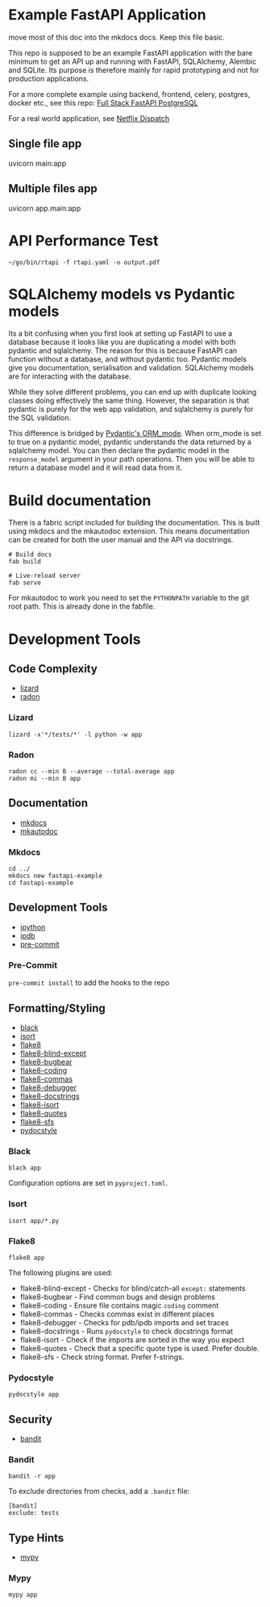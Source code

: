 # Example FastAPI Application

move most of this doc into the mkdocs docs. Keep this file basic.

This repo is supposed to be an example FastAPI application with the bare minimum to get an API up and running with FastAPI, SQLAlchemy, Alembic and SQLite. Its purpose is therefore mainly for rapid prototyping and not for production applications.

For a more complete example using backend, frontend, celery, postgres, docker etc., see this repo: [Full Stack FastAPI PostgreSQL](https://github.com/tiangolo/full-stack-fastapi-postgresql)

For a real world application, see [Netflix Dispatch](https://github.com/Netflix/dispatch)


## Single file app

uvicorn main:app

## Multiple files app

uvicorn app.main:app


# API Performance Test

[](https://github.com/nginxinc/rtapi)

`~/go/bin/rtapi -f rtapi.yaml -o output.pdf`


# SQLAlchemy models vs Pydantic models

Its a bit confusing when you first look at setting up FastAPI to use a database because it looks like you are duplicating a model with both pydantic and sqlalchemy. The reason for this is because FastAPI can function without a database, and without pydantic too. Pydantic models give you documentation, serialisation and validation. SQLAlchemy models are for interacting with the database.

While they solve different problems, you can end up with duplicate looking classes doing effectively the same thing. However, the separation is that pydantic is purely for the web app validation, and sqlalchemy is purely for the SQL validation.

This difference is bridged by [Pydantic's ORM_mode](https://pydantic-docs.helpmanual.io/usage/models/#orm-mode-aka-arbitrary-class-instances). When orm_mode is set to true on a pydantic model, pydantic understands the data returned by a sqlalchemy model. You can then declare the pydantic model in the `response_model` argument in your path operations. Then you will be able to return a database model and it will read data from it.

# Build documentation

There is a fabric script included for building the documentation. This is built using mkdocs and the mkautodoc extension. This means documentation can be created for both the user manual and the API via docstrings.

```shell
# Build docs
fab build

# Live-reload server
fab serve
```

For mkautodoc to work you need to set the `PYTHONPATH` variable to the git root path. This is already done in the fabfile.

# Development Tools

## Code Complexity
- [lizard](https://pypi.org/project/lizard/)
- [radon](https://pypi.org/project/radon/)

### Lizard
`lizard -x'*/tests/*' -l python -w app`

### Radon
```
radon cc --min B --average --total-average app
radon mi --min B app
```


## Documentation
- [mkdocs](https://www.mkdocs.org/)
- [mkautodoc](https://github.com/tomchristie/mkautodoc)

### Mkdocs

```
cd ../
mkdocs new fastapi-example
cd fastapi-example
```


## Development Tools
- [ipython](https://ipython.readthedocs.io/en/stable/)
- [ipdb](https://pypi.org/project/ipdb/)
- [pre-commit](https://pre-commit.com/)

### Pre-Commit

`pre-commit install` to add the hooks to the repo


## Formatting/Styling
- [black](https://black.readthedocs.io/en/stable/)
- [isort](https://pypi.org/project/isort/)
- [flake8](https://flake8.pycqa.org/en/latest/)
- [flake8-blind-except](https://pypi.org/project/flake8-blind-except/)
- [flake8-bugbear](https://pypi.org/project/flake8-bugbear/)
- [flake8-coding](https://pypi.org/project/flake8-coding/)
- [flake8-commas](https://pypi.org/project/flake8-commas/)
- [flake8-debugger](https://pypi.org/project/flake8-debugger/)
- [flake8-docstrings](https://pypi.org/project/flake8-docstrings/)
- [flake8-isort](https://pypi.org/project/flake8-isort/)
- [flake8-quotes](https://pypi.org/project/flake8-quotes/)
- [flake8-sfs](https://pypi.org/project/flake8-sfs/)
- [pydocstyle](https://pypi.org/project/pydocstyle/)

### Black

`black app`

Configuration options are set in `pyproject.toml`.

### Isort

`isort app/*.py`

### Flake8

`flake8 app`

The following plugins are used:

- flake8-blind-except - Checks for blind/catch-all `except:` statements
- flake8-bugbear - Find common bugs and design problems
- flake8-coding - Ensure file contains magic `coding` comment
- flake8-commas - Checks commas exist in different places
- flake8-debugger - Checks for pdb/ipdb imports and set traces
- flake8-docstrings - Runs `pydocstyle` to check docstrings format
- flake8-isort - Check if the imports are sorted in the way you expect
- flake8-quotes - Check that a specific quote type is used. Prefer double.
- flake8-sfs - Check string format. Prefer f-strings.

### Pydocstyle

`pydocstyle app`

## Security
- [bandit](https://pypi.org/project/bandit/)

### Bandit

`bandit -r app`

To exclude directories from checks, add a `.bandit` file:

```
[bandit]
exclude: tests
```

## Type Hints
- [mypy](https://mypy.readthedocs.io/en/latest/)

### Mypy

`mypy app`
